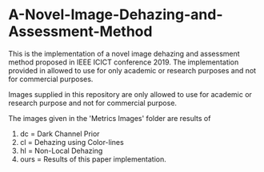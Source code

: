 # A-Novel-Image-Dehazing-and-Assessment-Method
This is the implementation of a novel image dehazing and assessment method proposed in IEEE ICICT conference 2019. The  implementation provided in allowed to use for only academic or research purposes and not for commercial purposes.

Images supplied in this repository are only allowed to use for academic or research purpose and not for commercial purpose.

The images given in the 'Metrics Images' folder are results of 
1. dc = Dark Channel Prior 
2. cl = Dehazing using Color-lines
3. hl = Non-Local Dehazing
4. ours = Results of this paper implementation.


